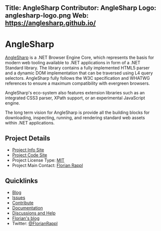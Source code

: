 Title: AngleSharp
Contributor: AngleSharp
Logo: anglesharp-logo.png
Web: https://anglesharp.github.io/
---
# AngleSharp

[AngleSharp](https://anglesharp.github.io/) is a .NET Browser Engine Core, which represents the basis for modern web tooling available to .NET applications in form of a .NET Standard library. The library contains a fully implemented HTML5 parser and a dynamic DOM implementation that can be traversed using L4 query selectors. AngleSharp fully follows the W3C specification and WHATWG references to ensure a maximum compatibility with evergreen browsers.

AngleSharp's eco-system also features extension libraries such as an integrated CSS3 parser, XPath support, or an experimental JavaScript engine.

The long term vision for AngleSharp is provide all the building blocks for downloading, inspecting, running, and rendering standard web assets within .NET applications.

## Project Details

* [Project Info Site](https://anglesharp.github.io)
* [Project Code Site](https://github.com/AngleSharp)
* Project License Type: [MIT](https://github.com/AngleSharp/AngleSharp/blob/master/LICENSE)
* Project Main Contact: [Florian Rappl](https://github.com/FlorianRappl)

## Quicklinks

* [Blog](https://anglesharp.github.io/blog.html)
* [Issues](https://github.com/AngleSharp/AngleSharp/issues)
* [Contribute](https://github.com/AngleSharp/AngleSharp/blob/devel/.github/CONTRIBUTING.md)
* [Documentation](https://anglesharp.github.io/docs.html)
* [Discussions and Help](https://gitter.im/AngleSharp/AngleSharp)
* [Florian's blog](https://florian-rappl.de)
* Twitter: [@FlorianRappl](https://twitter.com/FlorianRappl)
